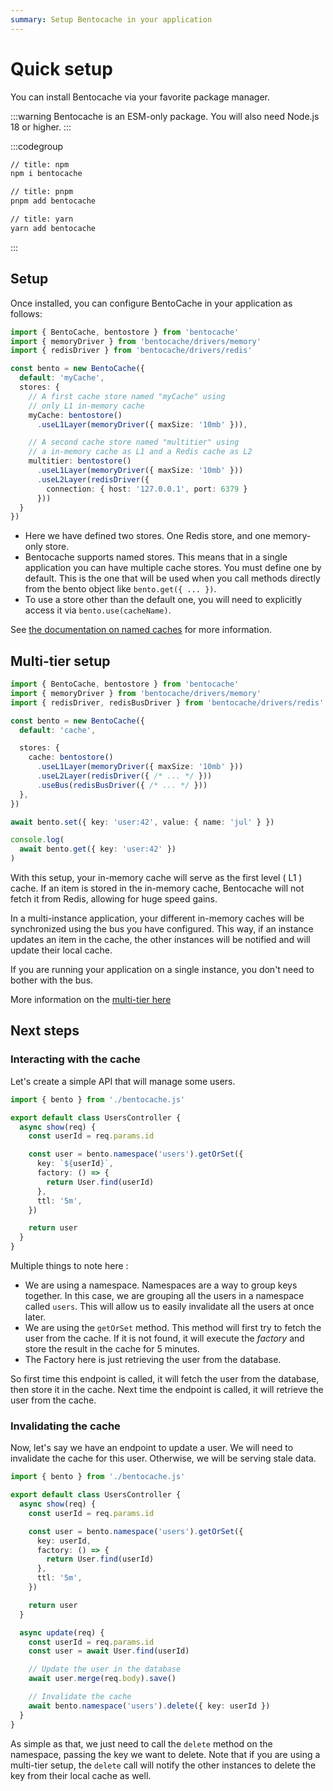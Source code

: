```yaml
---
summary: Setup Bentocache in your application
---
```


# Quick setup

You can install Bentocache via your favorite package manager.

:::warning
Bentocache is an ESM-only package. You will also need Node.js 18 or higher.
:::


:::codegroup
```sh
// title: npm
npm i bentocache
```

```sh
// title: pnpm
pnpm add bentocache
```

```sh
// title: yarn
yarn add bentocache
```
:::


## Setup

Once installed, you can configure BentoCache in your application as follows:

```ts
import { BentoCache, bentostore } from 'bentocache'
import { memoryDriver } from 'bentocache/drivers/memory'
import { redisDriver } from 'bentocache/drivers/redis'

const bento = new BentoCache({
  default: 'myCache',
  stores: {
    // A first cache store named "myCache" using 
    // only L1 in-memory cache
    myCache: bentostore()
      .useL1Layer(memoryDriver({ maxSize: '10mb' })),

    // A second cache store named "multitier" using
    // a in-memory cache as L1 and a Redis cache as L2
    multitier: bentostore()
      .useL1Layer(memoryDriver({ maxSize: '10mb' }))
      .useL2Layer(redisDriver({
        connection: { host: '127.0.0.1', port: 6379 }
      }))
  }
})
```

- Here we have defined two stores. One Redis store, and one memory-only store.
- Bentocache supports named stores. This means that in a single application you can have multiple cache stores. You must define one by default. This is the one that will be used when you call methods directly from the bento object like `bento.get({ ... })`.
- To use a store other than the default one, you will need to explicitly access it via `bento.use(cacheName)`.

See [the documentation on named caches](./named_caches.md) for more information.

## Multi-tier setup

```ts
import { BentoCache, bentostore } from 'bentocache'
import { memoryDriver } from 'bentocache/drivers/memory'
import { redisDriver, redisBusDriver } from 'bentocache/drivers/redis'

const bento = new BentoCache({
  default: 'cache',

  stores: {
    cache: bentostore()
      .useL1Layer(memoryDriver({ maxSize: '10mb' }))
      .useL2Layer(redisDriver({ /* ... */ }))
      .useBus(redisBusDriver({ /* ... */ }))
  },
})

await bento.set({ key: 'user:42', value: { name: 'jul' } })

console.log(
  await bento.get({ key: 'user:42' })
)
```

With this setup, your in-memory cache will serve as the first level ( L1 ) cache. If an item is stored in the in-memory cache, Bentocache will not fetch it from Redis, allowing for huge speed gains.

In a multi-instance application, your different in-memory caches will be synchronized using the bus you have configured. This way, if an instance updates an item in the cache, the other instances will be notified and will update their local cache.

If you are running your application on a single instance, you don't need to bother with the bus. 

More information on the [multi-tier here](./multi_tier.md)

## Next steps

### Interacting with the cache

Let's create a simple API that will manage some users.

```ts
import { bento } from './bentocache.js'

export default class UsersController {
  async show(req) {
    const userId = req.params.id

    const user = bento.namespace('users').getOrSet({
      key: `${userId}`,
      factory: () => {
        return User.find(userId)
      },
      ttl: '5m',
    })

    return user
  }
}
```

Multiple things to note here : 

- We are using a namespace. Namespaces are a way to group keys together. In this case, we are grouping all the users in a namespace called `users`. This will allow us to easily invalidate all the users at once later.
- We are using the `getOrSet` method. This method will first try to fetch the user from the cache. If it is not found, it will execute the *factory* and store the result in the cache for 5 minutes.
- The Factory here is just retrieving the user from the database.

So first time this endpoint is called, it will fetch the user from the database, then store it in the cache. Next time the endpoint is called, it will retrieve the user from the cache. 

### Invalidating the cache

Now, let's say we have an endpoint to update a user. We will need to invalidate the cache for this user. Otherwise, we will be serving stale data.

```ts
import { bento } from './bentocache.js'

export default class UsersController {
  async show(req) {
    const userId = req.params.id

    const user = bento.namespace('users').getOrSet({
      key: userId,
      factory: () => {
        return User.find(userId)
      },
      ttl: '5m',
    })

    return user
  }

  async update(req) {
    const userId = req.params.id
    const user = await User.find(userId)

    // Update the user in the database
    await user.merge(req.body).save()

    // Invalidate the cache
    await bento.namespace('users').delete({ key: userId })
  }
}
```

As simple as that, we just need to call the `delete` method on the namespace, passing the key we want to delete. 
Note that if you are using a multi-tier setup, the `delete` call will notify the other instances to delete the key from their local cache as well.
